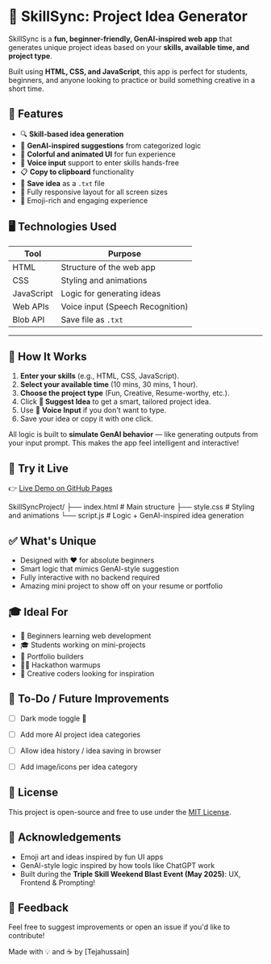 

# 🎯 SkillSync: Project Idea Generator

SkillSync is a **fun, beginner-friendly, GenAI-inspired web app** that generates unique project ideas based on your **skills, available time, and project type**.

Built using **HTML, CSS, and JavaScript**, this app is perfect for students, beginners, and anyone looking to practice or build something creative in a short time.


## 🌟 Features

- 🔍 **Skill-based idea generation**
- 🧠 **GenAI-inspired suggestions** from categorized logic
- 🎨 **Colorful and animated UI** for fun experience
- 🎤 **Voice input** support to enter skills hands-free
- 📋 **Copy to clipboard** functionality
- 💾 **Save idea** as a `.txt` file
- 📱 Fully responsive layout for all screen sizes
- 🤩 Emoji-rich and engaging experience


## 🖥️ Technologies Used

| Tool         | Purpose                        |
|--------------|-------------------------------|
| HTML         | Structure of the web app       |
| CSS          | Styling and animations         |
| JavaScript   | Logic for generating ideas     |
| Web APIs     | Voice input (Speech Recognition) |
| Blob API     | Save file as `.txt`            |

---

## 🧠 How It Works

1. **Enter your skills** (e.g., HTML, CSS, JavaScript).
2. **Select your available time** (10 mins, 30 mins, 1 hour).
3. **Choose the project type** (Fun, Creative, Resume-worthy, etc.).
4. Click **🎯 Suggest Idea** to get a smart, tailored project idea.
5. Use 🎤 **Voice Input** if you don't want to type.
6. Save your idea or copy it with one click.

All logic is built to **simulate GenAI behavior** — like generating outputs from your input prompt. This makes the app feel intelligent and interactive!



## 🚀 Try it Live

👉 [Live Demo on GitHub Pages](https://Tejahussain.github.io/skillsync-idea-generator)

SkillSyncProject/
├── index.html      # Main structure
├── style.css       # Styling and animations
└── script.js       # Logic + GenAI-inspired idea generation


## ✅ What's Unique

- Designed with ❤️ for absolute beginners
- Smart logic that mimics GenAI-style suggestion
- Fully interactive with no backend required
- Amazing mini project to show off on your resume or portfolio



## 🎓 Ideal For

- 👶 Beginners learning web development
- 🎓 Students working on mini-projects
- 📁 Portfolio builders
- 👨‍💻 Hackathon warmups
- 🎨 Creative coders looking for inspiration



## 📌 To-Do / Future Improvements

- [ ] Dark mode toggle 🌙
- [ ] Add more AI project idea categories
- [ ] Allow idea history / idea saving in browser
- [ ] Add image/icons per idea category


## 📜 License

This project is open-source and free to use under the [MIT License](LICENSE).


## 🙌 Acknowledgements

- Emoji art and ideas inspired by fun UI apps
- GenAI-style logic inspired by how tools like ChatGPT work
- Built during the **Triple Skill Weekend Blast Event (May 2025)**: UX, Frontend & Prompting!

## 💬 Feedback

Feel free to suggest improvements or open an issue if you'd like to contribute!

Made with 💡 and ☕ by [Tejahussain]
